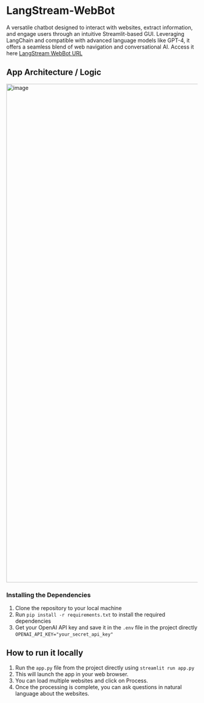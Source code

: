 # LangStream-WebBot
A versatile chatbot designed to interact with websites, extract information, and engage users through an intuitive Streamlit-based GUI. Leveraging LangChain and compatible with advanced language models like GPT-4, it offers a seamless blend of web navigation and conversational AI.
Access it here [LangStream WebBot URL](https://webnavigator.streamlit.app/)

## App Architecture / Logic
<img width="1313" alt="image" src="https://github.com/DeepankDixit/LangStream-WebBot/assets/22991058/0486ee9d-96bb-4c59-8624-fdee66833f9b">

### Installing the Dependencies

1. Clone the repository to your local machine
2. Run `pip install -r requirements.txt` to install the required dependencies
3. Get your OpenAI API key and save it in the `.env` file in the project directly
`OPENAI_API_KEY="your_secret_api_key"`

## How to run it locally

1. Run the `app.py` file from the project directly using `streamlit run app.py`
2. This will launch the app in your web browser.
3. You can load multiple websites and click on Process. 
4. Once the processing is complete, you can ask questions in natural language about the websites.
